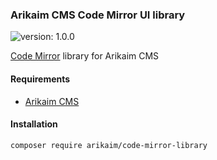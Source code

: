 ### Arikaim CMS Code Mirror UI library
![version: 1.0.0](https://img.shields.io/github/release/arikaim/code-mirror-library.svg)


[Code Mirror]() library for Arikaim CMS 


#### Requirements 
  * [Arikaim CMS](https://github.com/arikaim/arikaim)
  
  
#### Installation

```sh
composer require arikaim/code-mirror-library
```

